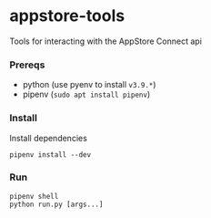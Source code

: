 # appstore-tools

Tools for interacting with the AppStore Connect api

### Prereqs

- python (use pyenv to install `v3.9.*`)
- pipenv (`sudo apt install pipenv`)

### Install

Install dependencies

```
pipenv install --dev
```

### Run

```
pipenv shell
python run.py [args...]
```
